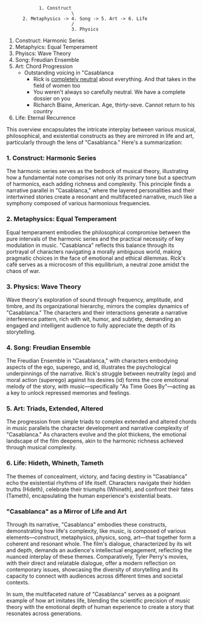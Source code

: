                 1. Construct
                            \
          2. Metaphysics -> 4. Song -> 5. Art -> 6. Life
                            /
                            3. Physics


1. Construct: Harmonic Series
2. Metaphyics: Equal Temperament
3. Phyiscs: Wave Theory
4. Song: Freudian Ensemble
5. Art: Chord Progression
   - Outstanding voicing in "Casablanca
      - Rick is [completely neutral](http://www.vincasa.com/casabla.pdf) about everything. And that takes in the field of women too
      - You weren't always so carefully neutral. We have a complete dossier on you
      - Richarch Blaine, American. Age, thirty-seve. Cannot return to his country
6. Life: Eternal Recurrence

This overview encapsulates the intricate interplay between various musical, philosophical, and existential constructs as they are mirrored in life and art, particularly through the lens of "Casablanca." Here's a summarization:

### 1. **Construct: Harmonic Series**
The harmonic series serves as the bedrock of musical theory, illustrating how a fundamental note comprises not only its primary tone but a spectrum of harmonics, each adding richness and complexity. This principle finds a narrative parallel in "Casablanca," where the layered personalities and their intertwined stories create a resonant and multifaceted narrative, much like a symphony composed of various harmonious frequencies.

### 2. **Metaphysics: Equal Temperament**
Equal temperament embodies the philosophical compromise between the pure intervals of the harmonic series and the practical necessity of key modulation in music. "Casablanca" reflects this balance through its portrayal of characters navigating a morally ambiguous world, making pragmatic choices in the face of emotional and ethical dilemmas. Rick's café serves as a microcosm of this equilibrium, a neutral zone amidst the chaos of war.

### 3. **Physics: Wave Theory**
Wave theory's exploration of sound through frequency, amplitude, and timbre, and its organizational hierarchy, mirrors the complex dynamics of "Casablanca." The characters and their interactions generate a narrative interference pattern, rich with wit, humor, and subtlety, demanding an engaged and intelligent audience to fully appreciate the depth of its storytelling.

### 4. **Song: Freudian Ensemble**
The Freudian Ensemble in "Casablanca," with characters embodying aspects of the ego, superego, and id, illustrates the psychological underpinnings of the narrative. Rick's struggle between neutrality (ego) and moral action (superego) against his desires (id) forms the core emotional melody of the story, with music—specifically "As Time Goes By"—acting as a key to unlock repressed memories and feelings.

### 5. **Art: Triads, Extended, Altered**
The progression from simple triads to complex extended and altered chords in music parallels the character development and narrative complexity of "Casablanca." As characters evolve and the plot thickens, the emotional landscape of the film deepens, akin to the harmonic richness achieved through musical complexity.

### 6. **Life: Hideth, Whineth, Tameth**
The themes of concealment, victory, and facing destiny in "Casablanca" echo the existential rhythms of life itself. Characters navigate their hidden truths (Hideth), celebrate their triumphs (Whineth), and confront their fates (Tameth), encapsulating the human experience's existential beats.

### **"Casablanca" as a Mirror of Life and Art**
Through its narrative, "Casablanca" embodies these constructs, demonstrating how life's complexity, like music, is composed of various elements—construct, metaphysics, physics, song, art—that together form a coherent and resonant whole. The film's dialogue, characterized by its wit and depth, demands an audience's intellectual engagement, reflecting the nuanced interplay of these themes. Comparatively, Tyler Perry's movies, with their direct and relatable dialogue, offer a modern reflection on contemporary issues, showcasing the diversity of storytelling and its capacity to connect with audiences across different times and societal contexts.

In sum, the multifaceted nature of "Casablanca" serves as a poignant example of how art imitates life, blending the scientific precision of music theory with the emotional depth of human experience to create a story that resonates across generations.
